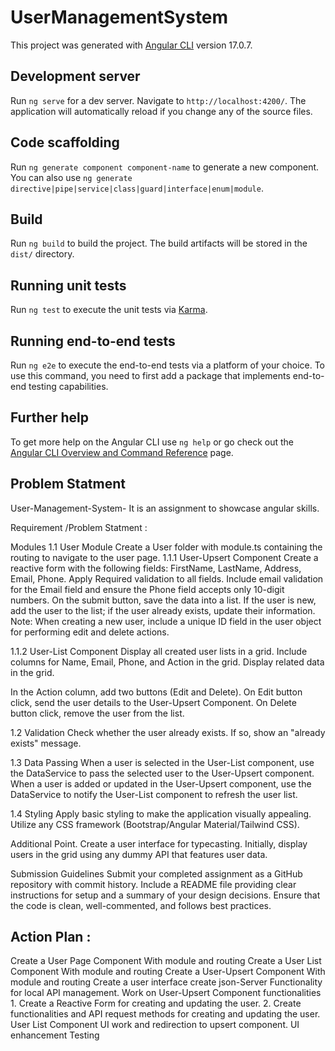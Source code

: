 # UserManagementSystem

This project was generated with [Angular CLI](https://github.com/angular/angular-cli) version 17.0.7.

## Development server

Run `ng serve` for a dev server. Navigate to `http://localhost:4200/`. The application will automatically reload if you change any of the source files.

## Code scaffolding

Run `ng generate component component-name` to generate a new component. You can also use `ng generate directive|pipe|service|class|guard|interface|enum|module`.

## Build

Run `ng build` to build the project. The build artifacts will be stored in the `dist/` directory.

## Running unit tests

Run `ng test` to execute the unit tests via [Karma](https://karma-runner.github.io).

## Running end-to-end tests

Run `ng e2e` to execute the end-to-end tests via a platform of your choice. To use this command, you need to first add a package that implements end-to-end testing capabilities.

## Further help

To get more help on the Angular CLI use `ng help` or go check out the [Angular CLI Overview and Command Reference](https://angular.io/cli) page.

## Problem Statment  

User-Management-System-
It is an assignment to showcase angular skills.

Requirement /Problem Statment :

Modules 1.1 User Module Create a User folder with module.ts containing the routing to navigate to the user page.
1.1.1 User-Upsert Component Create a reactive form with the following fields: FirstName, LastName, Address, Email, Phone. Apply Required validation to all fields. Include email validation for the Email field and ensure the Phone field accepts only 10-digit numbers. On the submit button, save the data into a list. If the user is new, add the user to the list; if the user already exists, update their information. Note: When creating a new user, include a unique ID field in the user object for performing edit and delete actions.

1.1.2 User-List Component Display all created user lists in a grid. Include columns for Name, Email, Phone, and Action in the grid. Display related data in the grid.

In the Action column, add two buttons (Edit and Delete). On Edit button click, send the user details to the User-Upsert Component. On Delete button click, remove the user from the list.

1.2 Validation Check whether the user already exists. If so, show an "already exists" message.

1.3 Data Passing When a user is selected in the User-List component, use the DataService to pass the selected user to the User-Upsert component. When a user is added or updated in the User-Upsert component, use the DataService to notify the User-List component to refresh the user list.

1.4 Styling Apply basic styling to make the application visually appealing. Utilize any CSS framework (Bootstrap/Angular Material/Tailwind CSS).

Additional Point. Create a user interface for typecasting. Initially, display users in the grid using any dummy API that features user data.

Submission Guidelines Submit your completed assignment as a GitHub repository with commit history. Include a README file providing clear instructions for setup and a summary of your design decisions. Ensure that the code is clean, well-commented, and follows best practices.

## Action Plan :

Create a User Page Component With module and routing
Create a User List Component With module and routing
Create a User-Upsert Component With module and routing
Create a user interface
create json-Server Functionality for local API management.
Work on User-Upsert Component functionalities 1. Create a Reactive Form for creating and updating the user. 2. Create functionalities and API request methods for creating and updating the user.
User List Component UI work and redirection to upsert component.
UI enhancement
Testing